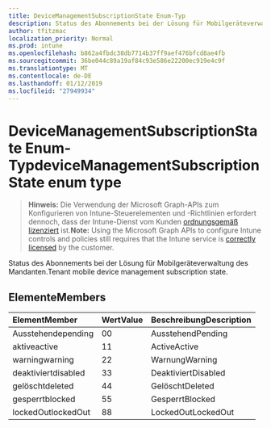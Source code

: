 ```yaml
---
title: DeviceManagementSubscriptionState Enum-Typ
description: Status des Abonnements bei der Lösung für Mobilgeräteverwaltung des Mandanten.
author: tfitzmac
localization_priority: Normal
ms.prod: intune
ms.openlocfilehash: b862a4fbdc38db7714b37ff9aef476bfcd8ae4fb
ms.sourcegitcommit: 36be044c89a19af84c93e586e22200ec919e4c9f
ms.translationtype: MT
ms.contentlocale: de-DE
ms.lasthandoff: 01/12/2019
ms.locfileid: "27949934"
---
```

# <a name="devicemanagementsubscriptionstate-enum-type"></a><span data-ttu-id="d6acf-103">DeviceManagementSubscriptionState Enum-Typ</span><span class="sxs-lookup"><span data-stu-id="d6acf-103">deviceManagementSubscriptionState enum type</span></span>

> <span data-ttu-id="d6acf-104">**Hinweis:** Die Verwendung der Microsoft Graph-APIs zum Konfigurieren von Intune-Steuerelementen und -Richtlinien erfordert dennoch, dass der Intune-Dienst vom Kunden [ordnungsgemäß lizenziert](https://go.microsoft.com/fwlink/?linkid=839381) ist.</span><span class="sxs-lookup"><span data-stu-id="d6acf-104">**Note:** Using the Microsoft Graph APIs to configure Intune controls and policies still requires that the Intune service is [correctly licensed](https://go.microsoft.com/fwlink/?linkid=839381) by the customer.</span></span>

<span data-ttu-id="d6acf-105">Status des Abonnements bei der Lösung für Mobilgeräteverwaltung des Mandanten.</span><span class="sxs-lookup"><span data-stu-id="d6acf-105">Tenant mobile device management subscription state.</span></span>
## <a name="members"></a><span data-ttu-id="d6acf-106">Elemente</span><span class="sxs-lookup"><span data-stu-id="d6acf-106">Members</span></span>
|<span data-ttu-id="d6acf-107">Element</span><span class="sxs-lookup"><span data-stu-id="d6acf-107">Member</span></span>|<span data-ttu-id="d6acf-108">Wert</span><span class="sxs-lookup"><span data-stu-id="d6acf-108">Value</span></span>|<span data-ttu-id="d6acf-109">Beschreibung</span><span class="sxs-lookup"><span data-stu-id="d6acf-109">Description</span></span>|
|:---|:---|:---|
|<span data-ttu-id="d6acf-110">Ausstehende</span><span class="sxs-lookup"><span data-stu-id="d6acf-110">pending</span></span>|<span data-ttu-id="d6acf-111">0</span><span class="sxs-lookup"><span data-stu-id="d6acf-111">0</span></span>|<span data-ttu-id="d6acf-112">Ausstehend</span><span class="sxs-lookup"><span data-stu-id="d6acf-112">Pending</span></span>|
|<span data-ttu-id="d6acf-113">aktive</span><span class="sxs-lookup"><span data-stu-id="d6acf-113">active</span></span>|<span data-ttu-id="d6acf-114">1</span><span class="sxs-lookup"><span data-stu-id="d6acf-114">1</span></span>|<span data-ttu-id="d6acf-115">Active</span><span class="sxs-lookup"><span data-stu-id="d6acf-115">Active</span></span>|
|<span data-ttu-id="d6acf-116">warning</span><span class="sxs-lookup"><span data-stu-id="d6acf-116">warning</span></span>|<span data-ttu-id="d6acf-117">2</span><span class="sxs-lookup"><span data-stu-id="d6acf-117">2</span></span>|<span data-ttu-id="d6acf-118">Warnung</span><span class="sxs-lookup"><span data-stu-id="d6acf-118">Warning</span></span>|
|<span data-ttu-id="d6acf-119">deaktiviert</span><span class="sxs-lookup"><span data-stu-id="d6acf-119">disabled</span></span>|<span data-ttu-id="d6acf-120">3</span><span class="sxs-lookup"><span data-stu-id="d6acf-120">3</span></span>|<span data-ttu-id="d6acf-121">Deaktiviert</span><span class="sxs-lookup"><span data-stu-id="d6acf-121">Disabled</span></span>|
|<span data-ttu-id="d6acf-122">gelöscht</span><span class="sxs-lookup"><span data-stu-id="d6acf-122">deleted</span></span>|<span data-ttu-id="d6acf-123">4</span><span class="sxs-lookup"><span data-stu-id="d6acf-123">4</span></span>|<span data-ttu-id="d6acf-124">Gelöscht</span><span class="sxs-lookup"><span data-stu-id="d6acf-124">Deleted</span></span>|
|<span data-ttu-id="d6acf-125">gesperrt</span><span class="sxs-lookup"><span data-stu-id="d6acf-125">blocked</span></span>|<span data-ttu-id="d6acf-126">5</span><span class="sxs-lookup"><span data-stu-id="d6acf-126">5</span></span>|<span data-ttu-id="d6acf-127">Gesperrt</span><span class="sxs-lookup"><span data-stu-id="d6acf-127">Blocked</span></span>|
|<span data-ttu-id="d6acf-128">lockedOut</span><span class="sxs-lookup"><span data-stu-id="d6acf-128">lockedOut</span></span>|<span data-ttu-id="d6acf-129">8</span><span class="sxs-lookup"><span data-stu-id="d6acf-129">8</span></span>|<span data-ttu-id="d6acf-130">LockedOut</span><span class="sxs-lookup"><span data-stu-id="d6acf-130">LockedOut</span></span>|



